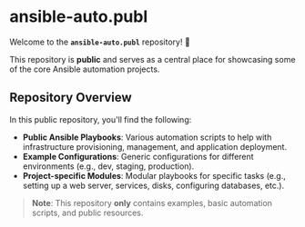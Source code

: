 # **ansible-auto.publ**

Welcome to the **`ansible-auto.publ`** repository! 🎉

This repository is **public** and serves as a central place for showcasing some of the core Ansible automation projects. 

## **Repository Overview**

In this public repository, you'll find the following:

- **Public Ansible Playbooks**: Various automation scripts to help with infrastructure provisioning, management, and application deployment.
- **Example Configurations**: Generic configurations for different environments (e.g., dev, staging, production).
- **Project-specific Modules**: Modular playbooks for specific tasks (e.g., setting up a web server, services, disks, configuring databases, etc.).

> **Note**: This repository **only** contains examples, basic automation scripts, and public resources. 
